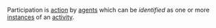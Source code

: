 Participation is [action](https://github.com/gcassel/Modular-Organization-Terminology/blob/master/terms/action.md) by [agents](https://github.com/gcassel/Modular-Organization-Terminology/blob/master/terms/agent.md) which can be *identified* as one or more [instances](https://github.com/gcassel/Modular-Organization-Terminology/blob/master/terms/instance.md) of an [activity](https://github.com/gcassel/Modular-Organization-Terminology/blob/master/terms/activity.md).
